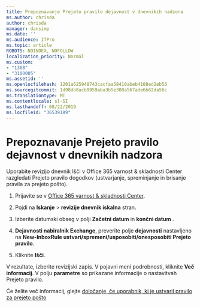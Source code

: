 ```yaml
---
title: Prepoznavanje Prejeto pravilo dejavnost v dnevnikih nadzora
ms.author: chrisda
author: chrisda
manager: dansimp
ms.date: ''
ms.audience: ITPro
ms.topic: article
ROBOTS: NOINDEX, NOFOLLOW
localization_priority: Normal
ms.custom:
- "1368"
- "3100005"
ms.assetid: ''
ms.openlocfilehash: 1201a625948743cacfaa58410abeb4108ed2eb56
ms.sourcegitcommit: 1d98db8acb9959aba3b5e308a567ade6b62da56c
ms.translationtype: MT
ms.contentlocale: sl-SI
ms.lasthandoff: 08/22/2019
ms.locfileid: "36539189"
---
```

# <a name="identify-inbox-rule-activity-in-audit-logs"></a>Prepoznavanje Prejeto pravilo dejavnost v dnevnikih nadzora

Uporabite revizijo dnevnik Išči v Office 365 varnost & skladnosti Center razgledati Prejeto pravilo dogodkov (ustvarjanje, spreminjanje in brisanje pravila za prejeto pošto).

1. Prijavite se v [Office 365 varnost & skladnosti Center](https://protection.office.com/).

2. Pojdi na **Iskanje** > **revizije dnevnik iskalna** stran.

3. Izberite datumski obseg v polji **Začetni datum** in **končni datum** .

4. **Dejavnosti nabiralnik Exchange**, preverite polje **dejavnosti** nastavljeno na **New-InboxRule ustvari/spremeni/usposobiti/onesposobiti Prejeto pravilo**.

5. Kliknite **Išči**.

V rezultate, izberite revizijski zapis. V pojavni meni podrobnosti, kliknite **Več informacij**. V polju **parametre** so prikazane informacije o nastavitvah Prejeto pravilo.

Če želite več informacij, glejte [določanje, če uporabnik, ki je ustvaril pravilo za prejeto pošto](https://docs.microsoft.com//office365/securitycompliance/auditing-troubleshooting-scenarios#determining-if-a-user-created-an-inbox-rule)
